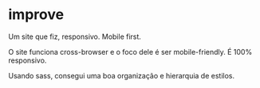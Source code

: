 # improve
Um site que fiz, responsivo. Mobile first.


O site funciona cross-browser e o foco dele é ser mobile-friendly. É 100% responsivo.

Usando sass, consegui uma boa organização e hierarquia de estilos.

